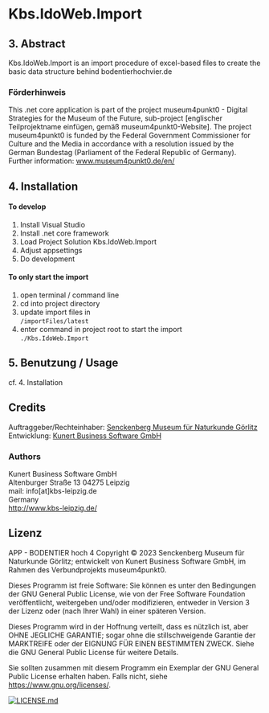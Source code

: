 # Kbs.IdoWeb.Import

## 3. Abstract
Kbs.IdoWeb.Import is an import procedure of excel-based files to create the basic data structure behind bodentierhochvier.de

### Förderhinweis 
This .net core application is part of the project museum4punkt0 - Digital Strategies for the 
Museum of the Future, sub-project [englischer Teilprojektname einfügen, gemäß 
museum4punkt0-Website]. The project museum4punkt0 is funded by the Federal Government 
Commissioner for Culture and the Media in accordance with a resolution issued by the German 
Bundestag (Parliament of the Federal Republic of Germany). Further information: 
www.museum4punkt0.de/en/

## 4. Installation 
  #### To develop
  1. Install Visual Studio
  2. Install .net core framework
  3. Load Project Solution Kbs.IdoWeb.Import
  4. Adjust appsettings
  5. Do development
  
  #### To only start the import
  1. open terminal / command line
  2. cd into project directory
  3. update import files in  
    `/importFiles/latest`
  4. enter command in project root to start the import  
    `./Kbs.IdoWeb.Import`

## 5. Benutzung / Usage 
cf. 4. Installation

## Credits  
Auftraggeber/Rechteinhaber: [Senckenberg Museum für Naturkunde Görlitz](https://museumgoerlitz.senckenberg.de/)  
Entwicklung: [Kunert Business Software GmbH](https://www.kbs-leipzig.de/kbsweb/)

### Authors
Kunert Business Software GmbH  
Altenburger Straße 13
04275 Leipzig  
mail: info[at]kbs-leipzig.de  
Germany  
http://www.kbs-leipzig.de/

## Lizenz  
APP - BODENTIER hoch 4 Copyright © 2023 Senckenberg Museum für Naturkunde Görlitz; entwickelt von Kunert Business Software GmbH, im Rahmen des Verbundprojekts museum4punkt0.

Dieses Programm ist freie Software: Sie können es unter den Bedingungen der GNU General Public License, wie von der Free Software Foundation veröffentlicht, weitergeben und/oder modifizieren, entweder in Version 3 der Lizenz oder (nach Ihrer Wahl) in einer späteren Version.

Dieses Programm wird in der Hoffnung verteilt, dass es nützlich ist, aber OHNE JEGLICHE GARANTIE; sogar ohne die stillschweigende Garantie der MARKTREIFE oder der EIGNUNG FÜR EINEN BESTIMMTEN ZWECK. Siehe die GNU General Public License für weitere Details.

Sie sollten zusammen mit diesem Programm ein Exemplar der GNU General Public License erhalten haben. Falls nicht, siehe https://www.gnu.org/licenses/.

[![LICENSE.md](https://img.shields.io/badge/License-GPLv3-blue.svg)](/LICENSE.md)
